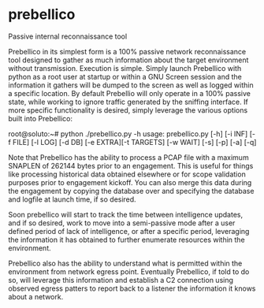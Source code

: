 # prebellico
Passive internal reconnaissance tool

Prebellico in its simplest form is a 100% passive network reconnaissance tool designed to gather as much information about the target environment without transmission. Execution is simple. Simply launch Prebellico with python as a root user at startup or within a GNU Screen session and the information it gathers will be dumped to the screen as well as logged within a specific location. By default Prebellio will only operate in a 100% passive state, while working to ignore traffic generated by the sniffing interface. If more specific functionality is desired, simply leverage the various options built into Prebellico:

root@soluto:~# python ./prebellico.py -h
usage: prebellico.py [-h] [-i INF] [-f FILE] [-l LOG] [-d DB] [-e EXTRA][-t TARGETS] [-w WAIT] [-s] [-p] [-a] [-q]

Note that Prebellico has the ability to process a PCAP file with a maximum SNAPLEN of 262144 bytes prior to an engagement. This is useful for things like processing historical data obtained elsewhere or for scope validation purposes prior to engagement kickoff. You can also merge this data during the engagement by copying the database over and specifying the database and logfile at launch time, if so desired.

Soon prebellico will start to track the time between intelligence updates, and if so desired, work to move into a semi-passive mode after a user defined period of lack of intelligence, or after a specific period, leveraging the information it has obtained to further enumerate resources within the environment.

Prebellico also has the ability to understand what is permitted within the environment from network egress point. Eventually Prebellico, if told to do so, will leverage this information and establish a C2 connection using observed egress patters to report back to a listener the information it knows about a network.
